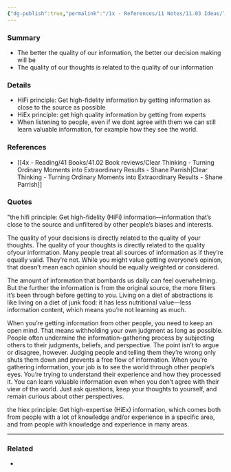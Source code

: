 ```yaml
---
{"dg-publish":true,"permalink":"/1x - References/11 Notes/11.03 Ideas/The quality of your decisions depends on the quality of your thinking/","title":"The quality of your decisions depends on the quality of your thinking","noteIcon":""}
---
```



### Summary
- The better the quality of our information, the better our decision making will be
- The quality of our thoughts is related to the quality of our information

### Details
- HiFi principle: Get high-fidelity information by getting information as close to the source as possible
- HiEx principle: get high quality information by getting from experts
- When listening to people, even if we dont agree with them we can still learn valuable information, for example how they see the world.

### References
- [[4x - Reading/41 Books/41.02 Book reviews/Clear Thinking - Turning Ordinary Moments into Extraordinary Results - Shane  Parrish\|Clear Thinking - Turning Ordinary Moments into Extraordinary Results - Shane  Parrish]]

### Quotes
"the hifi principle: Get high-fidelity (HiFi) information—information that’s close to the source and unfiltered by other people’s biases and interests.

The quality of your decisions is directly related to the quality of your thoughts. The quality of your thoughts is directly related to the quality ofyour information. Many people treat all sources of information as if they’re equally valid. They’re not. While you might value getting everyone’s opinion, that doesn’t mean each opinion should be equally weighted or considered.

The amount of information that bombards us daily can feel overwhelming. But the further the information is from the original source, the more filters it’s been through before getting to you. Living on a diet of abstractions is like living on a diet of junk food: it has less nutritional value—less information content, which means you’re not learning as much.

When you’re getting information from other people, you need to keep an open mind. That means withholding your own judgment as long as possible. People often undermine the information-gathering process by subjecting others to their judgments, beliefs, and perspective. The point isn’t to argue or disagree, however. Judging people and telling them they’re wrong only shuts them down and prevents a free flow of information. When you’re gathering information, your job is to see the world through other people’s eyes. You’re trying to understand their experience and how they processed it. You can learn valuable information even when you don’t agree with their view of the world. Just ask questions, keep your thoughts to yourself, and remain curious about other perspectives.

the hiex principle: Get high-expertise (HiEx) information, which comes both from people with a lot of knowledge and/or experience in a specific area, and from people with knowledge and experience in many areas.

---


### Related
- 